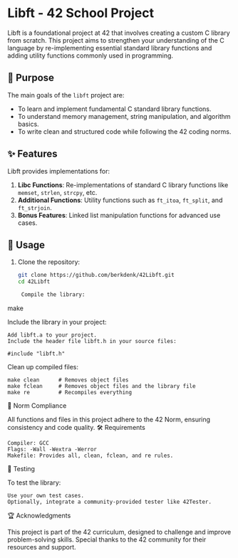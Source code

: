 # Libft - 42 School Project

Libft is a foundational project at 42 that involves creating a custom C library from scratch. This project aims to strengthen your understanding of the C language by re-implementing essential standard library functions and adding utility functions commonly used in programming.

## 🚀 Purpose
The main goals of the `libft` project are:
- To learn and implement fundamental C standard library functions.
- To understand memory management, string manipulation, and algorithm basics.
- To write clean and structured code while following the 42 coding norms.

## ✨ Features
Libft provides implementations for:
1. **Libc Functions**: Re-implementations of standard C library functions like `memset`, `strlen`, `strcpy`, etc.
2. **Additional Functions**: Utility functions such as `ft_itoa`, `ft_split`, and `ft_strjoin`.
3. **Bonus Features**: Linked list manipulation functions for advanced use cases.

## 🔧 Usage

1. Clone the repository:
   ```bash
   git clone https://github.com/berkdenk/42Libft.git
   cd 42Libft

    Compile the library:

make

Include the library in your project:

    Add libft.a to your project.
    Include the header file libft.h in your source files:

    #include "libft.h"

Clean up compiled files:

    make clean      # Removes object files
    make fclean     # Removes object files and the library file
    make re         # Recompiles everything

📜 Norm Compliance

All functions and files in this project adhere to the 42 Norm, ensuring consistency and code quality.
🛠️ Requirements

    Compiler: GCC
    Flags: -Wall -Wextra -Werror
    Makefile: Provides all, clean, fclean, and re rules.

🧪 Testing

To test the library:

    Use your own test cases.
    Optionally, integrate a community-provided tester like 42Tester.

🏆 Acknowledgments

This project is part of the 42 curriculum, designed to challenge and improve problem-solving skills. Special thanks to the 42 community for their resources and support.

